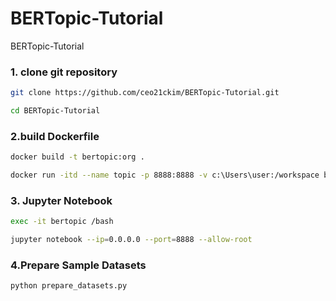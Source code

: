 # BERTopic-Tutorial
BERTopic-Tutorial

### 1. clone git repository
```bash
git clone https://github.com/ceo21ckim/BERTopic-Tutorial.git

cd BERTopic-Tutorial
```


### 2.build Dockerfile
```bash
docker build -t bertopic:org .

docker run -itd --name topic -p 8888:8888 -v c:\Users\user:/workspace bertopic:org
```

### 3. Jupyter Notebook

```bash
exec -it bertopic /bash

jupyter notebook --ip=0.0.0.0 --port=8888 --allow-root
```


### 4.Prepare Sample Datasets
```bash
python prepare_datasets.py
```

